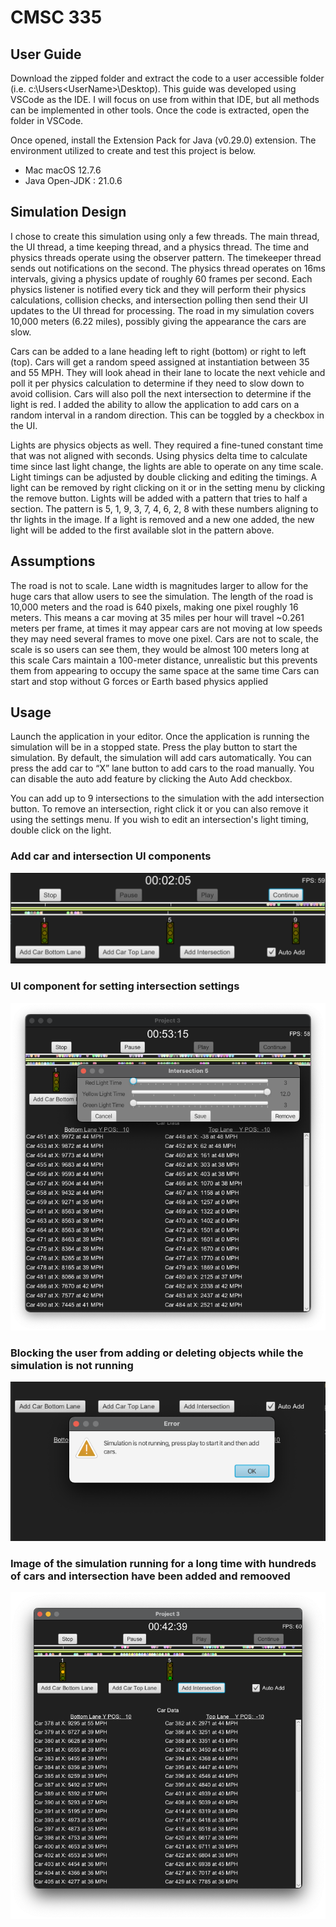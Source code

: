 # CMSC 335

## User Guide
Download the zipped folder and extract the code to a user accessible folder (i.e. c:\Users\<UserName>\Desktop). This guide was developed using VSCode as the IDE. I will focus on use from within that IDE, but all methods can be implemented in other tools. Once the code is extracted, open the folder in VSCode.  

Once opened, install the Extension Pack for Java (v0.29.0) extension. The environment utilized to create and test this project is below. 

- Mac macOS 12.7.6  
- Java Open-JDK : 21.0.6 

## Simulation Design 
I chose to create this simulation using only a few threads. The main thread, the UI thread, a time keeping thread, and a physics thread. The time and physics threads operate using the observer pattern. The timekeeper thread sends out notifications on the second. The physics thread operates on 16ms intervals, giving a physics update of roughly 60 frames per second. Each physics listener is notified every tick and they will perform their physics calculations, collision checks, and intersection polling then send their UI updates to the UI thread for processing. The road in my simulation covers 10,000 meters (6.22 miles), possibly giving the appearance the cars are slow.  

Cars can be added to a lane heading left to right (bottom) or right to left (top). Cars will get a random speed assigned at instantiation between 35 and 55 MPH. They will look ahead in their lane to locate the next vehicle and poll it per physics calculation to determine if they need to slow down to avoid collision. Cars will also poll the next intersection to determine if the light is red. I added the ability to allow the application to add cars on a random interval in a random direction. This can be toggled by a checkbox in the UI. 

Lights are physics objects as well.  They required a fine-tuned constant time that was not aligned with seconds. Using physics delta time to calculate time since last light change, the lights are able to operate on any time scale. Light timings can be adjusted by double clicking and editing the timings. A light can be removed by right clicking on it or in the setting menu by clicking the remove button. Lights will be added with a pattern that tries to half a section. The pattern is 5, 1, 9, 3, 7, 4, 6, 2, 8 with these numbers aligning to thr lights in the image. If a light is removed and a new one added, the new light will be added to the first available slot in the pattern above. 

## Assumptions 

The road is not to scale. Lane width is magnitudes larger to allow for the huge cars that allow users to see the simulation. The length of the road is 10,000 meters and the road is 640 pixels, making one pixel roughly 16 meters. This means a car moving at 35 miles per hour will travel ~0.261 meters per frame, at times it may appear cars are not moving at low speeds they may need several frames to move one pixel. 
Cars are not to scale, the scale is so users can see them, they would be almost 100 meters long at this scale 
Cars maintain a 100-meter distance, unrealistic but this prevents them from appearing to occupy the same space at the same time 
Cars can start and stop without G forces or Earth based physics applied 

## Usage 

Launch the application in your editor. Once the application is running the simulation will be in a stopped state. Press the play button to start the simulation. By default, the simulation will add cars automatically. You can press the add car to “X” lane button to add cars to the road manually. You can disable the auto add feature by clicking the Auto Add checkbox.

You can add up to 9 intersections to the simulation with the add intersection button. To remove an intersection, right click it or you can also remove it using the settings menu. If you wish to edit an intersection's light timing, double click on the light. 

### Add car and intersection UI components

<img src="../Images/image35.png" >

### UI component for setting intersection settings

<img src="../Images/image46.png" >

### Blocking the user from adding or deleting objects while the simulation is not running

<img src="../Images/image37.png" >

### Image of the simulation running for a long time with hundreds of cars and intersection have been added and remooved

<img src="../Images/image42.png" >
